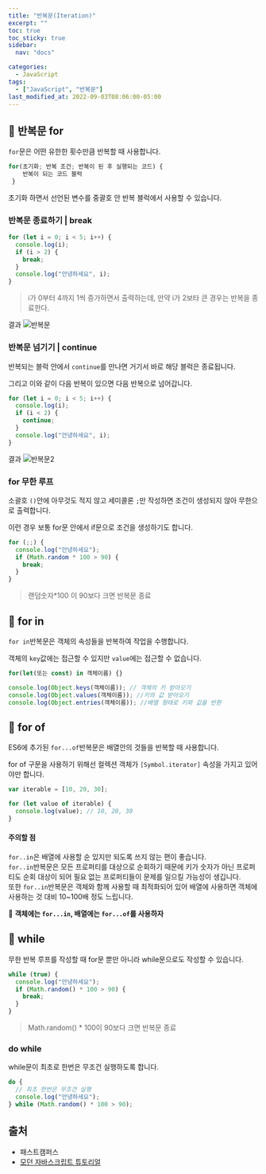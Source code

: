 ```yaml
---
title: "반복문(Iteration)"
excerpt: ""
toc: true
toc_sticky: true
sidebar:
  nav: "docs"

categories:
  - JavaScript
tags:
  - ["JavaScript", "반복문"]
last_modified_at: 2022-09-03T08:06:00-05:00
---
```


## 📄 반복문 for

`for`문은 어떤 유한한 횟수만큼 반복할 때 사용합니다.

```js
for(초기화; 반복 조건; 반복이 된 후 실행되는 코드) {
    반복이 되는 코드 블럭
 }
```

초기화 하면서 선언된 변수를 중괄호 안 반복 블럭에서 사용할 수 있습니다.

### 반복문 종료하기 | break

```js
for (let i = 0; i < 5; i++) {
  console.log(i);
  if (i > 2) {
    break;
  }
  console.log("안녕하세요", i);
}
```

> i가 0부터 4까지 1씩 증가하면서 출력하는데, 만약 i가 2보타 큰 경우는 반복을 종료한다.

결과
![반복문](https://user-images.githubusercontent.com/56298540/181903537-cdb647f5-90ee-408c-8da5-84eddaa70770.PNG)<br>

### 반복문 넘기기 | continue

반복되는 블럭 안에서 `continue`를 만나면 거기서 바로 해당 블럭은 종료됩니다.

그리고 이와 같이 다음 반복이 있으면 다음 반복으로 넘어갑니다.

```js
for (let i = 0; i < 5; i++) {
  console.log(i);
  if (i < 2) {
    continue;
  }
  console.log("안녕하세요", i);
}
```

결과
![반복문2](https://user-images.githubusercontent.com/56298540/181903592-338b87d5-cbac-4b53-8db6-2f7b9ca5a819.PNG)

### for 무한 루프

소괄호 `()`안에 아무것도 적지 않고 세미콜론 `;`만 작성하면 조건이 생성되지 않아 무한으로 출력합니다.

이런 경우 보통 for문 안에서 if문으로 조건을 생성하기도 합니다.

```js
for (;;) {
  console.log("안녕하세요");
  if (Math.random * 100 > 90) {
    break;
  }
}
```

> 랜덤숫자\*100 이 90보다 크면 반복문 종료

## 📄 for in

`for in`반복문은 객체의 속성들을 반복하여 작업을 수행합니다.

객체의 `key`값에는 접근할 수 있지만 `value`에는 접근할 수 없습니다.

```js
for(let(또는 const) in 객체이름) {}

console.log(Object.keys(객체이름)); // 객체의 키 받아오기
console.log(Object.values(객체이름)); //키의 값 받아오기
console.log(Object.entries(객체이름)); //배열 형태로 키와 값을 반환
```

## 📄 for of

ES6에 추가된 `for...of`반복문은 배열안의 것들을 반복할 때 사용합니다.

for of 구문을 사용하기 위해선 컬렉션 객체가 `[Symbol.iterator]` 속성을 가지고 있어야만 합니다.

```js
var iterable = [10, 20, 30];

for (let value of iterable) {
  console.log(value); // 10, 20, 30
}
```

#### 주의할 점

`for..in`은 배열에 사용할 순 있지만 되도록 쓰지 않는 편이 좋습니다.<br>
`for..in`반복문은 모든 프로퍼티를 대상으로 순회하기 때문에 키가 숫자가 아닌 프로퍼티도 순회 대상이 되어 필요 없는 프로퍼티들이 문제를 일으킬 가능성이 생깁니다.<br>
또한 `for..in`반복문은 객체와 함께 사용할 때 최적화되어 있어 배열에 사용하면 객체에 사용하는 것 대비 10~100배 정도 느립니다.<br>

📌 **객체에는 `for...in`, 배열에는 `for...of`를 사용하자**

## 📄 while

무한 반복 루프를 작성할 때 for문 뿐만 아니라 while문으로도 작성할 수 있습니다.

```js
while (true) {
  console.log("안녕하세요");
  if (Math.random() * 100 > 90) {
    break;
  }
}
```

> Math.random() \* 100이 90보다 크면 반복문 종료

### do while

while문이 최초로 한번은 무조건 실행하도록 합니다.

```js
do {
  // 최초 한번은 무조건 실행
  console.log("안녕하세요");
} while (Math.random() * 100 > 90);
```

## 출처

- 패스트캠퍼스
- [모던 자바스크립트 튜토리얼](https://ko.javascript.info/array)
